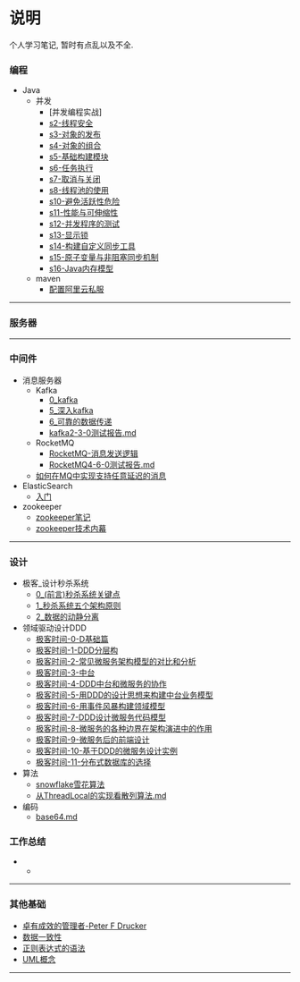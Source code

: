 # 说明

个人学习笔记, 暂时有点乱以及不全.

### 编程

- Java
    - 并发
      -  [并发编程实战]
        -  [s2-线程安全](article/编程/JAVA/并发/并发编程实战笔记/并发编程实战-s2-线程安全.md) 
        -  [s3-对象的发布](article/编程/JAVA/并发/并发编程实战笔记/并发编程实战-s3-对象的发布.md) 
        -  [s4-对象的组合](article/编程/JAVA/并发/并发编程实战笔记/并发编程实战-s4-对象的组合.md) 
        -  [s5-基础构建模块](article/编程/JAVA/并发/并发编程实战笔记/并发编程实战-s5-基础构建模块.md) 
        -  [s6-任务执行](article/编程/JAVA/并发/并发编程实战笔记/并发编程实战-s6-任务执行.md) 
        -  [s7-取消与关闭](article/编程/JAVA/并发/并发编程实战笔记/并发编程实战-s7-取消与关闭.md) 
        -  [s8-线程池的使用](article/编程/JAVA/并发/并发编程实战笔记/并发编程实战-s8-线程池的使用.md) 
        -  [s10-避免活跃性危险](article/编程/JAVA/并发/并发编程实战笔记/并发编程实战-s10-避免活跃性危险.md) 
        -  [s11-性能与可伸缩性](article/编程/JAVA/并发/并发编程实战笔记/并发编程实战-s11-性能与可伸缩性.md) 
        -  [s12-并发程序的测试](article/编程/JAVA/并发/并发编程实战笔记/并发编程实战-s12-并发程序的测试.md) 
        -  [s13-显示锁](article/编程/JAVA/并发/并发编程实战笔记/并发编程实战-s13-显示锁.md) 
        -  [s14-构建自定义同步工具](article/编程/JAVA/并发/并发编程实战笔记/并发编程实战-s14-构建自定义同步工具.md) 
        -  [s15-原子变量与非阻塞同步机制](article/编程/JAVA/并发/并发编程实战笔记/并发编程实战-s15-原子变量与非阻塞同步机制.md) 
        -  [s16-Java内存模型](article/编程/JAVA/并发/并发编程实战-s16-Java内存模型.md) 
    - maven
      -  [配置阿里云私服](article/编程/maven/配置阿里云私服.md) 
---

### 服务器

---

### 中间件
- 消息服务器
    - Kafka
      - [0_kafka](article/中间件/消息服务器/Kafka.md)
      - [5_深入kafka](article/中间件/消息服务器/5深入kafka.md)
      - [6_可靠的数据传递](article/中间件/消息服务器/6可靠的数据传递.md)
      -  [kafka2-3-0测试报告.md](article/中间件/消息服务器/kafka2-3-0测试报告.md) 
    - RocketMQ
      - [RocketMQ-消息发送逻辑](article/中间件/消息服务器/RocketMQ-消息发送逻辑.md)
      -  [RocketMQ4-6-0测试报告.md](article/中间件/消息服务器/RocketMQ4-6-0测试报告.md) 
    - [如何在MQ中实现支持任意延迟的消息](article/中间件/消息服务器/如何在MQ中实现支持任意延迟的消息.md)
- ElasticSearch
    - [入门](article/中间件/ElasticSearch/入门.md)
- zookeeper
    - [zookeeper笔记](article/中间件/zookeeper/zookeeper笔记.md)
    - [zookeeper技术内幕](article/中间件/zookeeper/zookeeper技术内幕.md)

---

### 设计

- 极客_设计秒杀系统
    - [0_(前言)秒杀系统关键点](article/设计/极客-设计秒杀系统/0前言-秒杀系统关键点.md)
    - [1_秒杀系统五个架构原则](/article/设计/极客-设计秒杀系统/1秒杀系统五个架构原则.md)
    - [2_数据的动静分离](article/设计/极客-设计秒杀系统/2数据的动静分离.md)
- 领域驱动设计DDD
    -  [极客时间-0-D基础篇](article/设计/DDD/极客时间-0-D基础篇.md) 
    -  [极客时间-1-DDD分层构](article/设计/DDD/极客时间-1-DDD分层构.md) 
    -  [极客时间-2-常见微服务架构模型的对比和分析](article/设计/DDD/极客时间-2-常见微服务架构模型的对比和分析.md) 
    -  [极客时间-3-中台](article/设计/DDD/极客时间-3-中台.md) 
    -  [极客时间-4-DDD中台和微服务的协作](article/设计/DDD/极客时间-4-DDD中台和微服务的协作.md) 
    -  [极客时间-5-用DDD的设计思想来构建中台业务模型](article/设计/DDD/极客时间-5-用DDD的设计思想来构建中台业务模型.md) 
    -  [极客时间-6-用事件风暴构建领域模型](article/设计/DDD/极客时间-6-用事件风暴构建领域模型.md) 
    -  [极客时间-7-DDD设计微服务代码模型](article/设计/DDD/极客时间-7-DDD设计微服务代码模型.md) 
    -  [极客时间-8-微服务的各种边界在架构演进中的作用](article/设计/DDD/极客时间-8-微服务的各种边界在架构演进中的作用.md) 
    -  [极客时间-9-微服务后的前端设计](article/设计/DDD/极客时间-9-微服务后的前端设计.md) 
    -  [极客时间-10-基于DDD的微服务设计实例](article/设计/DDD/极客时间-10-基于DDD的微服务设计实例.md) 
    -  [极客时间-11-分布式数据库的选择](article/设计/DDD/极客时间-11-分布式数据库的选择.md) 
- 算法
    - [snowflake雪花算法](article/设计/算法algarithm/snowflake雪花算法.md)
    - [从ThreadLocal的实现看散列算法.md](article/设计/算法algarithm/从ThreadLocal的实现看散列算法.md) 
- 编码
    -  [base64.md](article\设计\编码\base64.md) 



### 工作总结
- - 

---

### 其他基础
- [卓有成效的管理者-Peter F Drucker](article/其他基础/卓有成效的管理者-Peter.F.Drucker.md)
- [数据一致性](article/其他基础/数据一致性.md)
- [正则表达式的语法](article/其他基础/正则表达式的语法.md)
- [UML概念](article/其他基础/UML概念.md)

---
